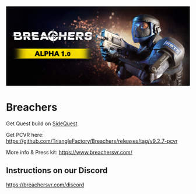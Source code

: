![Breachers Alpha 1.0](img/banner.png)

# Breachers

Get Quest build on [SideQuest](https://sidequestvr.com/my-app/12918)

Get PCVR here: https://github.com/TriangleFactory/Breachers/releases/tag/v9.2.7-pcvr

More info & Press kit: https://www.breachersvr.com/

## Instructions on our Discord

https://breachersvr.com/discord
